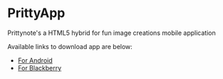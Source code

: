 # PrittyApp

Prittynote's a HTML5 hybrid for fun image creations mobile application

Available links to download app are below:

- [For Android](https://play.google.com/store/apps/details?id=com.prittyapp)
- [For Blackberry](https://appworld.blackberry.com/webstore/content/45844888/?CPID=PRD_BBWSH_MySpace&countrycode=KE&lang=en)
